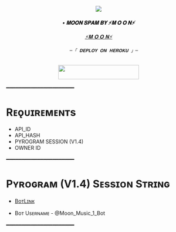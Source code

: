 <p align="center"><a href="https://t.me/MOON_M_6"><img src="https://telegra.ph/file/1e406d15905398d0210df.jpg"></a></p>   
  
  <h6 align="center">   
     <b>• 𝐌𝐎𝐎𝐍 𝐒𝐏𝐀𝐌 𝐁𝐘 ⚡️𝐌 𝐎 𝐎 𝐍⚡️ </b>   
  
  
         
   [⚡️𝐌 𝐎 𝐎 𝐍⚡️](https://t.me/THE_GLACEON)   
  
  
           ─「 𝐃𝐄𝐏𝐋𝐎𝐘 𝐎𝐍 𝐇𝐄𝐑𝐎𝐊𝐔 」─   
  
   </h3>   
  
   <p align="center"><a href="https://dashboard.heroku.com/new?template=https://github.com/Moonshining6/MoonUSERBOT"> <img src="https://img.shields.io/badge/Deploy%20On%20Heroku-bringle?style=for-the-badge&logo=heroku" width="220" height="38.45"/></a></p>   
   ━━━━━━━━━━━━━━━━━━━━━━   
  
   # Rᴇǫᴜɪʀᴇᴍᴇɴᴛs   
   - API_ID   
   - API_HASH   
   - PYROGRAM SESSION (V1.4)   
   - OWNER ID   
  
   ━━━━━━━━━━━━━━━━━━━━━━   
  
   # Pʏʀᴏɢʀᴀᴍ (V1.4) Sᴇssɪᴏɴ Sᴛʀɪɴɢ   
  
   - [BᴏᴛLɪɴᴋ](https://t.me/Moon_Music_1_Bot)   
  
   - Bᴏᴛ Usᴇʀɴᴀᴍᴇ - @Moon_Music_1_Bot   
  
   ━━━━━━━━━━━━━━━━━━━━━━ 

